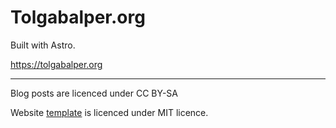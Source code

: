 # Tolgabalper.org

Built with Astro.

https://tolgabalper.org

___
Blog posts are licenced under CC BY-SA

Website [template](https://github.com/markhorn-dev/astro-nano) is licenced under MIT licence.


<!-- testing Ruleset thing  ( You can disregard this command 1)-->
